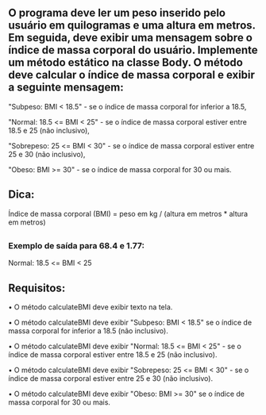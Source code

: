 ## O programa deve ler um peso inserido pelo usuário em quilogramas e uma altura em metros. Em seguida, deve exibir uma mensagem sobre o índice de massa corporal do usuário. Implemente um método estático na classe Body. O método deve calcular o índice de massa corporal e exibir a seguinte mensagem:

"Subpeso: BMI < 18.5" - se o índice de massa corporal for inferior a 18.5,

"Normal: 18.5 <= BMI < 25" - se o índice de massa corporal estiver entre 18.5 e 25 (não inclusivo),

"Sobrepeso: 25 <= BMI < 30" - se o índice de massa corporal estiver entre 25 e 30 (não inclusivo),

"Obeso: BMI >= 30" - se o índice de massa corporal for 30 ou mais.

## Dica:
Índice de massa corporal (BMI) = peso em kg / (altura em metros * altura em metros)
##
### Exemplo de saída para 68.4 e 1.77:
Normal: 18.5 <= BMI < 25

## Requisitos:

• O método calculateBMI deve exibir texto na tela.

• O método calculateBMI deve exibir "Subpeso: BMI < 18.5" se o índice de massa corporal for inferior a 18.5 (não inclusivo).

• O método calculateBMI deve exibir "Normal: 18.5 <= BMI < 25" - se o índice de massa corporal estiver entre 18.5 e 25 (não inclusivo).

• O método calculateBMI deve exibir "Sobrepeso: 25 <= BMI < 30" - se o índice de massa corporal estiver entre 25 e 30 (não inclusivo).

• O método calculateBMI deve exibir "Obeso: BMI >= 30" se o índice de massa corporal for 30 ou mais.




